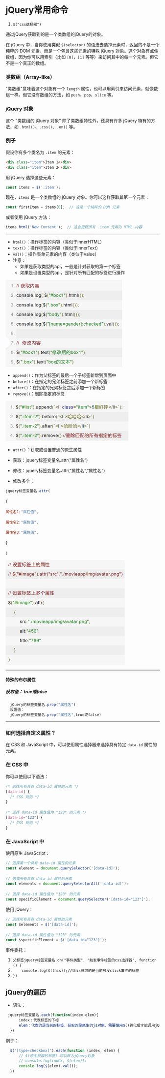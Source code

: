 # jQuery常用命令

1. `$("css选择器")`

通过jQuery获取到的是一个类数组的jQuery的对象。

在 jQuery 中，当你使用类似 `$(selector)` 的语法去选择元素时，返回的不是一个纯粹的 DOM 元素，而是一个包含这些元素的特殊 jQuery 对象。这个对象有点像数组，因为你可以用索引（比如 `[0]`，`[1]` 等等）来访问其中的每一个元素。但它不是一个真正的数组。

### 类数组（Array-like）

"类数组"意味着这个对象有一个 `length` 属性，也可以用索引来访问元素，就像数组一样。但它没有数组的方法，如 `push`、`pop`、`slice` 等。

### jQuery 对象

这个 "类数组的 jQuery 对象" 除了类数组特性外，还具有许多 jQuery 特有的方法，如 `.html()`、`.css()`、`.on()` 等。

### 例子

假设你有多个类名为 `.item` 的元素：

```html
<div class="item">Item 1</div>
<div class="item">Item 2</div>
```

用 jQuery 选择这些元素：

```javascript
const items = $('.item');
```

现在，`items` 是一个类数组的 jQuery 对象。你可以这样获取其第一个元素：

```javascript
const firstItem = items[0];  // 这是一个纯粹的 DOM 元素
```

或者使用 jQuery 方法：

```javascript
items.html('New Content');  // 这会更新所有 .item 元素的 HTML 内容
```



----------------------------------------------



- `html()`：操作标签的内容（类似于innerHTML）
- `text()`：操作标签的内容（类似于innerText）
- `val()`：操作表单元素的内容（类似于value）
- 注意：
  - 如果是获取类型的api，一般是针对获取的第一个标签
  - 如果是设置类型的api，是针对所有匹配的标签进行操作

<img src="./jQuery常用命令.assets/image-20231008104519990.png" alt="image-20231008104519990" style="zoom: 67%;" />



- `append()`：作为父标签的最后一个子标签新增到页面中
- `before()`：在指定的兄弟标签之前添加一个新标签
- `after()`：在指定的兄弟标签之后添加一个新标签
- `remove()`：删除指定的标签

<img src="./jQuery常用命令.assets/image-20231008104508593.png" alt="image-20231008104508593" style="zoom:67%;" />





- `attr()`：获取或设置普通的原生属性
- 获取：jquery标签变量名.attr(“属性名”)

- 修改：jquery标签变量名.attr(“属性名”,”属性名”)
- 修改多个：

```js
jquery标签变量名.attr(

{

属性名1:"属性值",

属性名2:"属性值",

属性名3:"属性值",

}

)
```

<img src="./jQuery常用命令.assets/image-20231008104836665.png" alt="image-20231008104836665" style="zoom:67%;" />

-----



#### 特殊的布尔属性

##### 获取值： true或false

```js
  jQuery的标签变量名.prop("属性名")
  设置值：
  jQuery的标签变量名.prop("属性名",true或false)
```



---

### 如何选择自定义属性？

在 CSS 和 JavaScript 中，可以使用属性选择器来选择具有特定 `data-id` 属性的元素。

### 在 CSS 中

你可以使用以下语法：

```css
/* 选择所有具有 data-id 属性的元素 */
[data-id] {
  /* CSS 规则 */
}

/* 选择 data-id 属性值为 "123" 的元素 */
[data-id="123"] {
  /* CSS 规则 */
}
```

### 在 JavaScript 中

使用原生 JavaScript：

```javascript
// 选择第一个具有 data-id 属性的元素
const element = document.querySelector('[data-id]');

// 选择所有具有 data-id 属性的元素
const elements = document.querySelectorAll('[data-id]');

// 选择 data-id 属性值为 "123" 的元素
const specificElement = document.querySelector('[data-id="123"]');
```

使用 jQuery：

```javascript
// 选择所有具有 data-id 属性的元素
const $elements = $('[data-id]');

// 选择 data-id 属性值为 "123" 的元素
const $specificElement = $('[data-id="123"]');
```



事件委托：

1. `父标签jquery标签变量名.on("事件类型", "触发事件标签的css选择器", function () {`
2. `    console.log($(this));//this获取的是当前触发click事件的标签`
3. `})`



## jQuery的遍历

- 语法：

```js
 jquery标签变量名.each(function(index,elem){
      index：代表标签的下标
      elem：代表的是当前的标签，获取的是原生的js对象，需要使用$()转化后才能调用jQuery的方法
  })
```



例子：

```js
  $("[type=checkbox]").each(function (index, elem) {
      // $(原生获取的标签) 可以转为jQuery对象
      // console.log(index, $(elem));
      console.log($(elem).val());
  })
```

